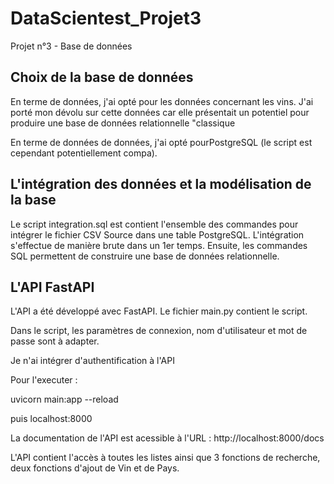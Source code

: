 # DataScientest_Projet3
Projet n°3 - Base de données

## Choix de la base de données

En terme de données, j'ai opté pour les données concernant les vins. J'ai porté mon dévolu sur cette données car elle présentait un potentiel pour produire une base de données relationnelle "classique

En terme de données de données, j'ai opté pourPostgreSQL (le script est  cependant potentiellement compa).



## L'intégration des données et la modélisation de la base

Le script integration.sql est contient l'ensemble des commandes pour intégrer le fichier CSV Source dans une table PostgreSQL. L'intégration s'effectue de manière brute dans un 1er temps. 
Ensuite, les commandes SQL permettent de construire une base de données relationnelle. 


## L'API FastAPI

L'API a été développé avec FastAPI. 
Le fichier main.py contient le script. 

Dans le script, les paramètres de connexion, nom d'utilisateur et mot de passe sont à adapter. 

Je n'ai intégrer d'authentification à l'API

Pour l'executer : 

uvicorn main:app --reload

puis localhost:8000

La documentation de l'API est acessible à l'URL : http://localhost:8000/docs


L'API contient l'accès à toutes les listes ainsi que 3 fonctions de recherche, deux fonctions d'ajout de Vin et de Pays. 



